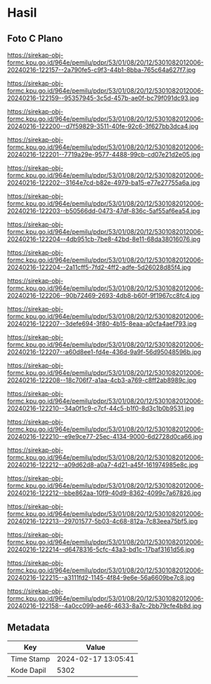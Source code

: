 # Hasil

## Foto C Plano

https://sirekap-obj-formc.kpu.go.id/964e/pemilu/pdpr/53/01/08/20/12/5301082012006-20240216-122157--2a790fe5-c9f3-44b1-8bba-765c64a627f7.jpg

https://sirekap-obj-formc.kpu.go.id/964e/pemilu/pdpr/53/01/08/20/12/5301082012006-20240216-122159--95357945-3c5d-457b-ae0f-bc79f091dc93.jpg

https://sirekap-obj-formc.kpu.go.id/964e/pemilu/pdpr/53/01/08/20/12/5301082012006-20240216-122200--d7f59829-3511-40fe-92c6-3f627bb3dca4.jpg

https://sirekap-obj-formc.kpu.go.id/964e/pemilu/pdpr/53/01/08/20/12/5301082012006-20240216-122201--7719a29e-9577-4488-99cb-cd07e21d2e05.jpg

https://sirekap-obj-formc.kpu.go.id/964e/pemilu/pdpr/53/01/08/20/12/5301082012006-20240216-122202--3164e7cd-b82e-4979-ba15-e77e27755a6a.jpg

https://sirekap-obj-formc.kpu.go.id/964e/pemilu/pdpr/53/01/08/20/12/5301082012006-20240216-122203--b50566dd-0473-47df-836c-5af55af6ea54.jpg

https://sirekap-obj-formc.kpu.go.id/964e/pemilu/pdpr/53/01/08/20/12/5301082012006-20240216-122204--4db951cb-7be8-42bd-8e11-68da38016076.jpg

https://sirekap-obj-formc.kpu.go.id/964e/pemilu/pdpr/53/01/08/20/12/5301082012006-20240216-122204--2a11cff5-7fd2-4ff2-adfe-5d26028d85f4.jpg

https://sirekap-obj-formc.kpu.go.id/964e/pemilu/pdpr/53/01/08/20/12/5301082012006-20240216-122206--90b72469-2693-4db8-b60f-9f1967cc8fc4.jpg

https://sirekap-obj-formc.kpu.go.id/964e/pemilu/pdpr/53/01/08/20/12/5301082012006-20240216-122207--3defe694-3f80-4b15-8eaa-a0cfa4aef793.jpg

https://sirekap-obj-formc.kpu.go.id/964e/pemilu/pdpr/53/01/08/20/12/5301082012006-20240216-122207--a60d8ee1-fd4e-436d-9a9f-56d95048596b.jpg

https://sirekap-obj-formc.kpu.go.id/964e/pemilu/pdpr/53/01/08/20/12/5301082012006-20240216-122208--18c706f7-a1aa-4cb3-a769-c8ff2ab8989c.jpg

https://sirekap-obj-formc.kpu.go.id/964e/pemilu/pdpr/53/01/08/20/12/5301082012006-20240216-122210--34a0f1c9-c7cf-44c5-b1f0-8d3c1b0b9531.jpg

https://sirekap-obj-formc.kpu.go.id/964e/pemilu/pdpr/53/01/08/20/12/5301082012006-20240216-122210--e9e9ce77-25ec-4134-9000-6d2728d0ca66.jpg

https://sirekap-obj-formc.kpu.go.id/964e/pemilu/pdpr/53/01/08/20/12/5301082012006-20240216-122212--a09d62d8-a0a7-4d21-a45f-161974985e8c.jpg

https://sirekap-obj-formc.kpu.go.id/964e/pemilu/pdpr/53/01/08/20/12/5301082012006-20240216-122212--bbe862aa-10f9-40d9-8362-4099c7a67826.jpg

https://sirekap-obj-formc.kpu.go.id/964e/pemilu/pdpr/53/01/08/20/12/5301082012006-20240216-122213--29701577-5b03-4c68-812a-7c83eea75bf5.jpg

https://sirekap-obj-formc.kpu.go.id/964e/pemilu/pdpr/53/01/08/20/12/5301082012006-20240216-122214--d6478316-5cfc-43a3-bd1c-17baf3161d56.jpg

https://sirekap-obj-formc.kpu.go.id/964e/pemilu/pdpr/53/01/08/20/12/5301082012006-20240216-122215--a3111fd2-1145-4f84-9e6e-56a6609be7c8.jpg

https://sirekap-obj-formc.kpu.go.id/964e/pemilu/pdpr/53/01/08/20/12/5301082012006-20240216-122158--4a0cc099-ae46-4633-8a7c-2bb79cfe4b8d.jpg


## Metadata

| Key        | Value               |
| ---------- | ------------------- |
| Time Stamp | 2024-02-17 13:05:41 |
| Kode Dapil | 5302                |



